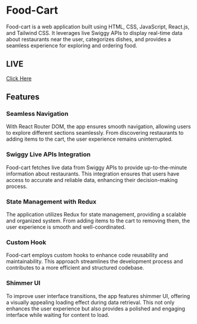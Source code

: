 # Food-Cart

Food-cart is a web application built using HTML, CSS, JavaScript, React.js, and Tailwind CSS. It leverages live Swiggy APIs to display real-time data about restaurants near the user, categorizes dishes, and provides a seamless experience for exploring and ordering food.

## LIVE
[Click Here](https://food-app-zeta-silk.vercel.app/)

## Features

### Seamless Navigation

With React Router DOM, the app ensures smooth navigation, allowing users to explore different sections seamlessly. From discovering restaurants to adding items to the cart, the user experience remains uninterrupted.

### Swiggy Live APIs Integration

Food-cart fetches live data from Swiggy APIs to provide up-to-the-minute information about restaurants. This integration ensures that users have access to accurate and reliable data, enhancing their decision-making process.

### State Management with Redux

The application utilizes Redux for state management, providing a scalable and organized system. From adding items to the cart to removing them, the user experience is smooth and well-coordinated.

### Custom Hook

Food-cart employs custom hooks to enhance code reusability and maintainability. This approach streamlines the development process and contributes to a more efficient and structured codebase.

### Shimmer UI

To improve user interface transitions, the app features shimmer UI, offering a visually appealing loading effect during data retrieval. This not only enhances the user experience but also provides a polished and engaging interface while waiting for content to load.

